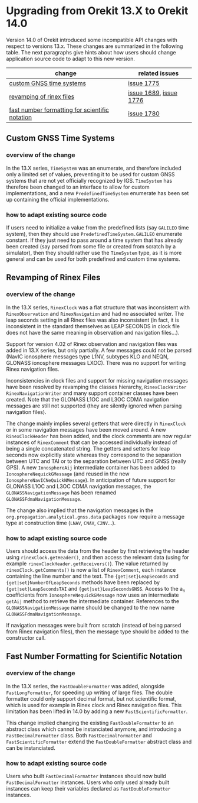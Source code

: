 <!--- Copyright 2022-2025 Thales Alenia Space
  Licensed under the Apache License, Version 2.0 (the "License");
  you may not use this file except in compliance with the License.
  You may obtain a copy of the License at

    http://www.apache.org/licenses/LICENSE-2.0

  Unless required by applicable law or agreed to in writing, software
  distributed under the License is distributed on an "AS IS" BASIS,
  WITHOUT WARRANTIES OR CONDITIONS OF ANY KIND, either express or implied.
  See the License for the specific language governing permissions and
  limitations under the License.
-->

# Upgrading from Orekit 13.X to Orekit 14.0

Version 14.0 of Orekit introduced some incompatible API changes with respect
to versions 13.x. These changes are summarized in the following table. The next
paragraphs give hints about how users should change application source code to
adapt to this new version.

| change                                                                                            | related issues                                                                                                                           |
|---------------------------------------------------------------------------------------------------|------------------------------------------------------------------------------------------------------------------------------------------|
| [custom GNSS time systems](#Custom_GNSS_Time_Systems)                                             | [issue 1775](https://gitlab.orekit.org/orekit/orekit/-/issues/1775)                                                                      |
| [revamping of rinex files](#Revamping_of_Rinex_Files)                                             | [issue 1689](https://gitlab.orekit.org/orekit/orekit/-/issues/1689), [issue 1776](https://gitlab.orekit.org/orekit/orekit/-/issues/1776) |
| [fast number formatting for scientific notation](#Fast_Number_Formatting_for_Scientific_Notation) | [issue 1780](https://gitlab.orekit.org/orekit/orekit/-/issues/1780)                                                                      |

## Custom GNSS Time Systems

### overview of the change

In the 13.X series, `TimeSystem` was an enumerate, and therefore included only
a limited set of values, preventing it to be used for custom GNSS systems that
are not yet officially recognized by IGS. `TimeSystem` has therefore been
changed to an interface to allow for custom implementations, and a new
`PredefinedTimeSystem` enumerate has been set up containing the official
implementations.

### how to adapt existing source code

If users need to initialize a value from the predefined lists (say `GALILEO` time
system), then they should use `PredefinedTimeSystem.GALILEO` enumerate constant.
If they just need to pass around a time system that has already been created (say
parsed from some file or created from scratch by a simulator), then they should
rather use the `TimeSystem` type, as it is more general and can be used for both
predefined and custom time systems.

## Revamping of Rinex Files

### overview of the change

In the 13.X series, `RinexClock` was a flat structure that was
inconsistent with `RinexObservation` and `RinexNavigation` and had no
associated writer. The leap seconds setting in all Rinex files was
also inconsistent (in fact, it is inconsistent in the standard
themselves as LEAP SECONDS in clock file does not have the same
meaning in observation and navigation files…).

Support for version 4.02 of Rinex observation and navigation files was
added in 13.X series, but only partially. A few messages could not be parsed
(NavIC ionosphere messages type L1NV, subtypes KLO and NEQN, GLONASS ionosphere
messages LXOC). There was no support for writing Rinex navigation files.

Inconsistencies in clock files and support for missing navigation messages
have been resolved by revamping the classes hierarchy, `RinexClockWriter`
`RinexNavigationWriter` and many support container classes have been created.
Note that the GLONASS L1OC and L3OC CDMA navigation messages are still not
supported (they are silently ignored when parsing navigation files).

The change mainly implies several getters that were directly in `RinexClock`
or in some navigation messages have been moved around. A new `RinexClockHeader`
has been added, and the clock comments are now regular instances of `RinexComment`
that can be accessed individually instead of being a single concatenated string.
The getters and setters for leap seconds now explicitly state whereas they
correspond to the separation between UTC and TAI or to the separation between
UTC and GNSS (really GPS). A new `IonosphereAij` intermediate container has
been added to `IonosphereNequickGMessage` (and reused in the new
`IonosphereNavICNeQuickNMessage`). In anticipation of future support for GLONASS
L1OC and L3OC CDMA navigation messages, the `GLONASSNavigationMessage` has been
renamed `GLONASSFdmaNavigationMessage`.

The change also implied that the navigation messages in the
`org.propagation.analytical.gnss.data` packages now require a message type at
construction time (`LNAV`, `CNAV`, `C2NV`…).

### how to adapt existing source code

Users should access the data from the header by first retrieving the
header using `rinexClock.getHeader()`, and then access the relevant
data (using for example `rinexClockHeader.getReceivers()`). The value
returned by `rinexClock.getComments()` is now a list of
`RinexComment`, each instance containing the line number and the
text. The `{get|set}LeapSeconds` and `{get|set}NumberOfLeapSeconds`
methods have been replaced by `{get|set}LeapSecondsTAI` and
`{get|set}LeapSecondsGNSS`. Access to the aᵢⱼ coefficients from
`IonosphereNequickGMessage` now uses an intermediate `getAij` method
to retrieve the intermediate container. References to the
`GLONASSNavigationMessage` name should be changed to the new name
`GLONASSFdmaNavigationMessage`.

If navigation messages were built from scratch (instead of being parsed
from Rinex navigation files), then the message type should be added
to the constructor call.

## Fast Number Formatting for Scientific Notation

### overview of the change

In the 13.X series, the `FastDoubleFormatter` was added, alongside
`FastLongFormatter`, for speeding up writing of large files. The double
formatter could only support decimal format, but not scientific format,
which is used for example in Rinex clock and Rinex navigation files.
This limitation has been lifted in 14.0 by adding a new `FastScientificFormatter`.

This change implied changing the existing `FastDoubleFormatter` to an abstract
class which cannot be instanciated anymore, and introducing a `FastDecimalFormatter`
class. Both `FastDecimalFormatter` and `FastScientificFormatter` extend the
`FastDoubleFormatter` abstract class and can be instanciated.

### how to adapt existing source code

Users who built `FastDecimalFormatter` instances should now build
`FastDecimalFormatter` instances. Users who only used already built instances
can keep their variables declared as `FastDoubleFormatter` instances.
